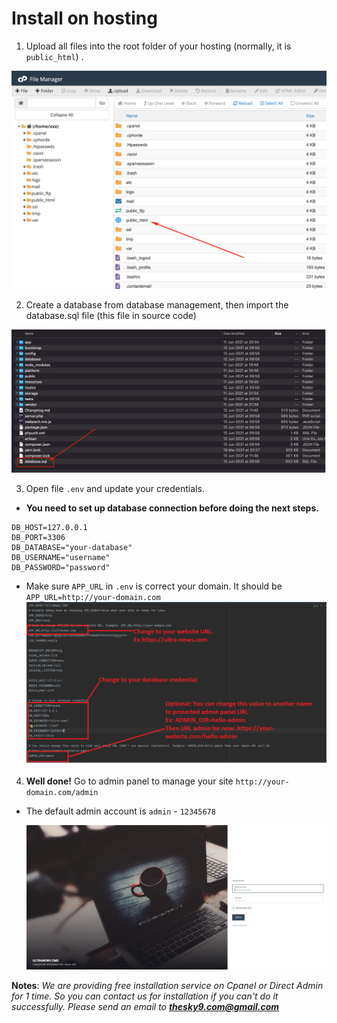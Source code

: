 # Install on hosting

1. Upload all files into the root folder of your hosting (normally, it is `public_html`) .

![Database](_images/installation/hosting_folder.png)

2. Create a database from database management, then import the database.sql file (this file in source code)

![Database](_images/installation/database_folder.png)

3. Open file `.env` and update your credentials.

+ **You need to set up database connection before doing the next steps.**
~~~
DB_HOST=127.0.0.1
DB_PORT=3306
DB_DATABASE="your-database"
DB_USERNAME="username"
DB_PASSWORD="password"
~~~
+ Make sure `APP_URL` in `.env` is correct your domain. It should be `APP_URL=http://your-domain.com`
  ![Env](_images/installation/config-env.png)
  
4. **Well done!** Go to admin panel to manage your site `http://your-domain.com/admin` 
- The default admin account is `admin` - `12345678`

  ![Login](_images/installation/admin-login.png)

**Notes**: *We are providing free installation service on Cpanel or Direct Admin for 1 time. 
So you can contact us for installation if you can't do it successfully.
Please send an email to **thesky9.com@gmail.com***
